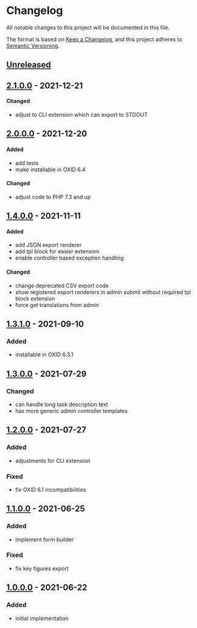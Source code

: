 # Changelog
All notable changes to this project will be documented in this file.

The format is based on [Keep a Changelog](https://keepachangelog.com/en/1.0.0/),
and this project adheres to [Semantic Versioning](https://semver.org/spec/v2.0.0.html).

## [Unreleased](https://git.d3data.de/D3Public/DataWizard/compare/2.1.0.0...rel_2.x)

## [2.1.0.0](https://git.d3data.de/D3Public/DataWizard/compare/2.0.0.0...2.1.0.0) - 2021-12-21
#### Changed
- adjust to CLI extension which can export to STDOUT

## [2.0.0.0](https://git.d3data.de/D3Public/DataWizard/compare/1.4.0.0...2.0.0.0) - 2021-12-20
#### Added
- add tests
- make installable in OXID 6.4

#### Changed
- adjust code to PHP 7.3 and up

## [1.4.0.0](https://git.d3data.de/D3Public/DataWizard/compare/1.3.1.0...1.4.0.0) - 2021-11-11
#### Added
- add JSON export renderer
- add tpl block for easier extension
- enable controller based exception handling

#### Changed
- change deprecated CSV export code
- show registered export renderers in admin submit without required tpl block extension
- force get translations from admin

## [1.3.1.0](https://git.d3data.de/D3Public/DataWizard/compare/1.2.0.0...1.3.0.0) - 2021-09-10
### Added
- installable in OXID 6.3.1

## [1.3.0.0](https://git.d3data.de/D3Public/DataWizard/compare/1.2.0.0...1.3.0.0) - 2021-07-29
### Changed
- can handle long task description text
- has more generic admin controller templates

## [1.2.0.0](https://git.d3data.de/D3Public/DataWizard/compare/1.1.0.0...1.2.0.0) - 2021-07-27
### Added
- adjustments for CLI extension

### Fixed
- fix OXID 6.1 incompatibilities

## [1.1.0.0](https://git.d3data.de/D3Public/DataWizard/compare/1.0.0.0...1.1.0.0) - 2021-06-25
### Added
- implement form builder

### Fixed
- fix key figures export

## [1.0.0.0](https://git.d3data.de/D3Public/DataWizard/releases/tag/1.0.0.0) - 2021-06-22
### Added
- initial implementation